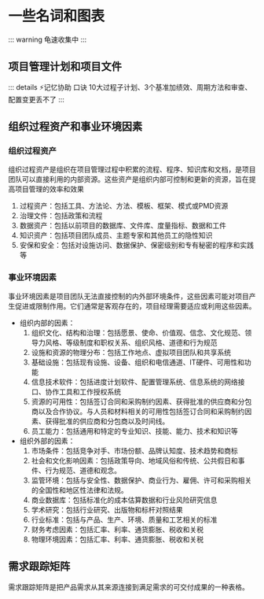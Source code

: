 <script setup>
import ProjectPlanFile from '../components/project-plan-file/index.vue'
</script>

# 一些名词和图表

::: warning
龟速收集中
:::

## 项目管理计划和项目文件

::: details ⚡️记忆协助 口诀
10大过程子计划、3个基准加绩效、周期方法和审查、配置变更丢不了
:::
<ProjectPlanFile />


## 组织过程资产和事业环境因素
<!-- <div class="ai-box">
本概念由ai生成
</div> -->

### 组织过程资产
组织过程资产是组织在项目管理过程中积累的流程、程序、知识库和文档，是项目团队可以直接利用的内部资源。这些资产是组织内部可控制和更新的资源，旨在提高项目管理的效率和效果

1. 过程资产：包括工具、方法论、方法、模板、框架、模式或PMD资源
2. 治理文件：包括政策和流程
3. 数据资产：包括以前项目的数据库、文件库、度量指标、数据和工件
4. 知识资产：包括项目团队成员、主题专家和其他员工的隐性知识
5. 安保和安全：包括对设施访问、数据保护、保密级别和专有秘密的程序和实践等

### 事业环境因素
事业环境因素是项目团队无法直接控制的内外部环境条件，这些因素可能对项目产生促进或限制作用。它们通常是客观存在的，项目经理需要适应或利用这些因素。

- 组织内部的因素：
  1. 组织文化、结构和治理：包括愿景、使命、价值观、信念、文化规范、领导力风格、等级制度和职权关系、组织风格、道德和行为规范
  2. 设施和资源的物理分布：包括工作地点、虚拟项目团队和共享系统
  3. 基础设施：包括现有设施、设备、组织和电信通道、IT硬件、可用性和功能
  4. 信息技术软件：包括进度计划软件、配置管理系统、信息系统的网络接口、协作工具和工作授权系统
  5. 资源的可用性：包括签订合同和采购制约因素、获得批准的供应商和分包商以及合作协议。与人员和材料相关的可用性包括签订合同和采购制约因素、获得批准的供应商和分包商以及时间线。
  6. 员工能力：包括通用和特定的专业知识、技能、能力、技术和知识等
- 组织外部的因素：
  1. 市场条件：包括竞争对手、市场份额、品牌认知度、技术趋势和商标
  2. 社会和文化影响因素：包括政策导向、地域风俗和传统、公共假日和事件、行为规范、道德和观念。
  3. 监管环境：包括与安全性、数据保护、商业行为、雇佣、许可和采购相关的全国性和地区性法律和法规。
  4. 商业数据库：包括标准化的成本估算数据和行业风险研究信息
  5. 学术研究：包括行业研究、出版物和标杆对照结果
  6. 行业标准：包括与产品、生产、环境、质量和工艺相关的标准
  7. 财务考虑因素：包括汇率、利率、通货膨胀、税收和关税
  8. 物理环境因素：包括汇率、利率、通货膨胀、税收和关税

## 需求跟踪矩阵
需求跟踪矩阵是把产品需求从其来源连接到满足需求的可交付成果的一种表格。
<n-image width="80%" src="/assets/需求跟踪矩阵.png"></n-image>